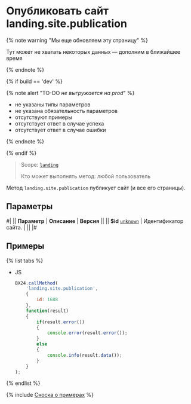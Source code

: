 # Опубликовать сайт landing.site.publication

{% note warning "Мы еще обновляем эту страницу" %}

Тут может не хватать некоторых данных — дополним в ближайшее время

{% endnote %}

{% if build == 'dev' %}

{% note alert "TO-DO _не выгружается на prod_" %}

- не указаны типы параметров
- не указана обязательность параметров
- отсутствуют примеры
- отсутствует ответ в случае успеха
- отсутствует ответ в случае ошибки

{% endnote %}

{% endif %}

> Scope: [`landing`](../../scopes/permissions.md)
>
> Кто может выполнять метод: любой пользователь

Метод `landing.site.publication` публикует сайт (и все его страницы).

## Параметры

#|
|| **Параметр** | **Описание** | **Версия** ||
|| **$id**
[`unknown`](../../data-types.md) | Идентификатор сайта. | ||
|#

## Примеры

{% list tabs %}

- JS

    ```js
    BX24.callMethod(
        'landing.site.publication',
        {
            id: 1688
        },
        function(result)
        {
            if(result.error())
            {
                console.error(result.error());
            }
            else
            {
                console.info(result.data());
            }
        }
    );
    ```

{% endlist %}



{% include [Сноска о примерах](../../../_includes/examples.md) %}